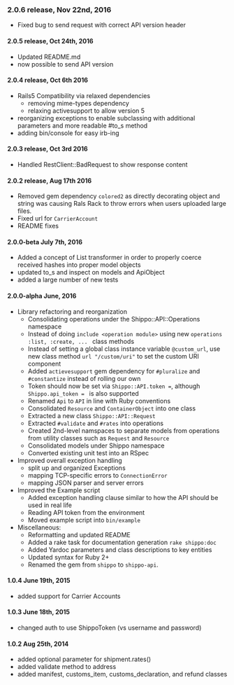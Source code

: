 ### 2.0.6 release, Nov 22nd, 2016
- Fixed bug to send request with correct API version header
#### 2.0.5 release, Oct 24th, 2016
 - Updated README.md
 - now possible to send API version
#### 2.0.4 release, Oct 6th 2016
 - Rails5 Compatibility via relaxed dependencies
   - removing mime-types dependency
   - relaxing activesupport to allow version 5
 - reorganizing exceptions to enable subclassing with additional parameters and more readable #to_s method
 - adding bin/console for easy irb-ing 

#### 2.0.3 release, Oct 3rd 2016

 - Handled RestClient::BadRequest to show response content

#### 2.0.2 release, Aug 17th 2016

 - Removed gem dependency `colored2` as directly decorating object and string was causing Rals Rack to throw errors when users uploaded large files.
 - Fixed url for `CarrierAccount` 
 - README fixes
 
#### 2.0.0-beta  July 7th, 2016

 - Added a concept of List transformer in order to properly coerce
   received hashes into proper model objects
 - updated to_s and inspect on models and ApiObject
 - added a large number of new tests

####  2.0.0-alpha June, 2016

 - Library refactoring and reorganization
    - Consolidating operations under the Shippo::API::Operations namespace
    - Instead of doing `include <operation module>` using new `operations :list, :create, ... ` class methods
    - Instead of setting a global class instance variable `@custom_url`, use new class method `url "/custom/uri"` to set the custom URI component
    - Added `actievesupport` gem dependency for `#pluralize` and `#constantize` instead of rolling our own
    - Token should now be set via `Shippo::API.token =`, although `Shippo.api_token = ` is also supported
    - Renamed `Api` to `API` in line with Ruby conventions
    - Consolidated `Resource` and `ContainerObject` into one class
    - Extracted a new class `Shippo::API::Request`
    - Extracted `#validate` and `#rates` into operations
    - Created 2nd-level namspaces to separate models from operations from utility classes such as `Request` and `Resource`
    - Consolidated models under Shippo namespace
    - Converted existing unit test into an RSpec
 - Improved overall exception handling
    - split up and organized Exceptions
    - mapping TCP-specific errors to `ConnectionError`
    - mapping JSON parser and server errors
 - Improved the Example script
    - Added exception handling clause similar to how the API should be used in real life
    - Reading API token from the environment
    - Moved example script into `bin/example`
 - Miscellaneous:
    - Reformatting and updated README
    - Added a rake task for documentation generation `rake shippo:doc`
    - Added Yardoc parameters and class descriptions to key entities
    - Updated syntax for Ruby 2+
    - Renamed the gem from `shippo` to `shippo-api`.

####  1.0.4 June 19th, 2015

- added support for Carrier Accounts

#### 1.0.3 June 18th, 2015

- changed auth to use ShippoToken (vs username and password)

####  1.0.2 Aug 25th, 2014

- added optional parameter <currency> for shipment.rates()
- added validate method to address
- added manifest, customs_item, customs_declaration, and refund classes
